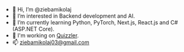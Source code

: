 - 👋 Hi, I’m @ziebamikolaj
- 👀 I’m interested in Backend development and AI.
- 🌱 I’m currently learning Python, PyTorch, Next.js, React.js and C# (ASP.NET Core).
- 🔨 I'm working on <a href="https://github.com/QuizzlerOrg/quizzler-api">Quizzler</a>.
- 📫 ziebamikolaj03@gmail.com
